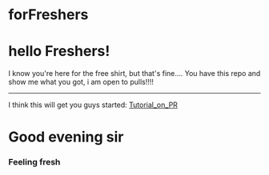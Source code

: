 # forFreshers
<h1>hello Freshers!</h1>
I know you're here for the free shirt, but that's fine....
You have this repo and show me what you got, i am open to pulls!!!!
<hr>
I think this will get you guys started:
<a href="https://medium.com/nybles/tutorial-making-your-first-pull-request-how-to-do-it-b57e7403baaa">Tutorial_on_PR</a>
<h1>Good evening sir</h1>
<h3>Feeling fresh</h3>
